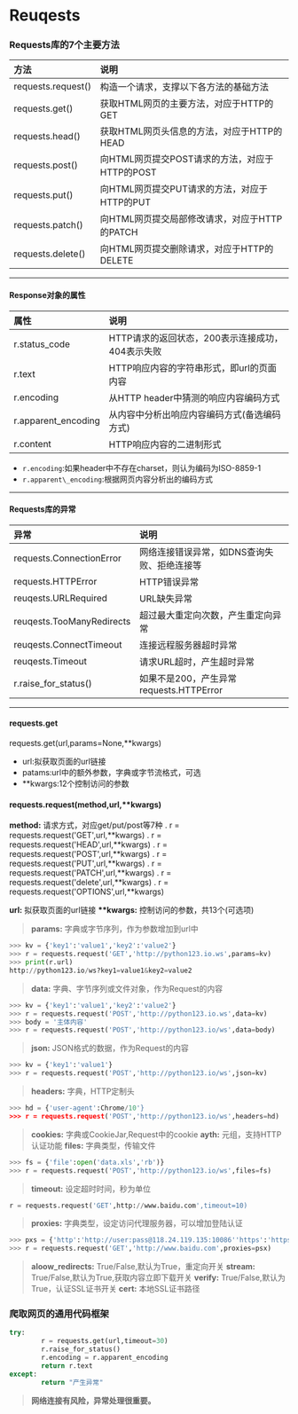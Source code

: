 # Reuqests
### Requests库的7个主要方法

| 方法 | 说明 |
| :- | :- |
| requests.request() | 构造一个请求，支撑以下各方法的基础方法 |
| requests.get() | 获取HTML网页的主要方法，对应于HTTP的GET |
| requests.head() | 获取HTML网页头信息的方法，对应于HTTP的HEAD |
| requests.post() | 向HTML网页提交POST请求的方法，对应于HTTP的POST |
| requests.put() | 向HTML网页提交PUT请求的方法，对应于HTTP的PUT |
| requests.patch() | 向HTML网页提交局部修改请求，对应于HTTP的PATCH |
| requests.delete() | 向HTML网页提交删除请求，对应于HTTP的DELETE |
---
#### Response对象的属性
| 属性 | 说明 |
| :- | :- |
| r.status\_code | HTTP请求的返回状态，200表示连接成功，404表示失败 |
| r.text | HTTP响应内容的字符串形式，即url的页面内容 |
| r.encoding | 从HTTP header中猜测的响应内容编码方式  |
| r.apparent\_encoding | 从内容中分析出响应内容编码方式(备选编码方式) |
| r.content | HTTP响应内容的二进制形式 |

- `r.encoding`:如果header中不存在charset，则认为编码为ISO-8859-1
- `r.apparent\_encoding`:根据网页内容分析出的编码方式
---
#### Requests库的异常
| 异常 | 说明 |
| :- | :- |
| requests.ConnectionError | 网络连接错误异常，如DNS查询失败、拒绝连接等 |
| requests.HTTPError | HTTP错误异常 |
| reuqests.URLRequired | URL缺失异常 |
| reuqests.TooManyRedirects | 超过最大重定向次数，产生重定向异常 |
| reuqests.ConnectTimeout | 连接远程服务器超时异常 |
| reuqests.Timeout | 请求URL超时，产生超时异常 |
| r.raise\_for\_status() | 如果不是200，产生异常requests.HTTPError |
---
#### requests.get
requests.get(url,params=None,\*\*kwargs)
- url:拟获取页面的url链接
- patams:url中的额外参数，字典或字节流格式，可选
- \*\*kwargs:12个控制访问的参数

#### requests.request(method,url,\*\*kwargs)

**method:** 请求方式，对应get/put/post等7种
 . r = requests.request('GET',url,\*\*kwargs)
 . r = requests.request('HEAD',url,\*\*kwargs)
 . r = requests.request('POST',url,\*\*kwargs)
 . r = requests.request('PUT',url,\*\*kwargs)
 . r = requests.request('PATCH',url,\*\*kwargs)
 . r = requests.request('delete',url,\*\*kwargs)
 . r = requests.request('OPTIONS',url,\*\*kwargs)

**url:** 拟获取页面的url链接
**\*\*kwargs:** 控制访问的参数，共13个(可选项)
> **params:** 字典或字节序列，作为参数增加到url中
```python
>>> kv = {'key1':'value1','key2':'value2'}
>>> r = requests.request('GET','http://python123.io.ws',params=kv)
>>> print(r.url)
http://python123.io/ws?key1=value1&key2=value2
```
> **data:** 字典、字节序列或文件对象，作为Request的内容
```python
>>> kv = {'key1':'value1','key2':'value2'}
>>> r = requests.request('POST','http://python123.io.ws',data=kv)
>>> body = '主体内容' 
>>> r = requests.request('POST','http://python123.io/ws',data=body)
```
> **json:** JSON格式的数据，作为Request的内容
```python
>>> kv = {'key1':'value1'}
>>> r = requests.request('POST','http://python123.io/ws',json=kv)
```
> **headers:** 字典，HTTP定制头
```python
>>> hd = {'user-agent':Chrome/10'}
>>> r = requests.request('POST','http://python123.io/ws',headers=hd)
```
> **cookies:** 字典或CookieJar,Request中的cookie
> **ayth:** 元组，支持HTTP认证功能
> **files:** 字典类型，传输文件
```python
>>> fs = {'file':open('data.xls','rb')}
>>> r = requests.request('POST','http://python123.io/ws',files=fs)
```
> **timeout:** 设定超时时间，秒为单位
```python
r = requests.request('GET',http://www.baidu.com',timeout=10)
```
> **proxies:** 字典类型，设定访问代理服务器，可以增加登陆认证
```python
>>> pxs = {'http':'http://user:pass@118.24.119.135:10086''https':'https://118.24.119.135'}
>>> r = requests.request('GET','http://www.baidu.com',proxies=psx)
```
> **aloow\_redirects:** True/False,默认为True，重定向开关
> **stream:** True/False,默认为True,获取内容立即下载开关
> **verify:** True/False,默认为True，认证SSL证书开关
> **cert:** 本地SSL证书路径

### 爬取网页的通用代码框架
```python
try:
        r = requests.get(url,timeout=30)
        r.raise_for_status()
        r.encoding = r.apparent_encoding
        return r.text
except:
        return "产生异常"
```        
> **网络连接有风险，异常处理很重要。**
